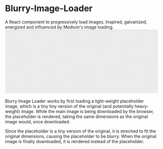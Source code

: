 # Blurry-Image-Loader
A React component to progressively load images. Inspired, galvanized, energized and influenced by Medium's image loading.
![alt tag](preview.gif)

Blurry Image Loader works by first loading a light-weight placeholder image, which is a tiny tiny version of the original (and potentially heavy-weight) image. While the main image is being downloaded by the browser, the placeholder is rendered, taking the same dimensions as the original image would, once downloaded.

Since the placeholder is a tiny version of the original, it is streched to fit the original dimensions, causing the placeholder to be blurry. When the original image is finally downloaded, it is rendered instead of the placeholder.
